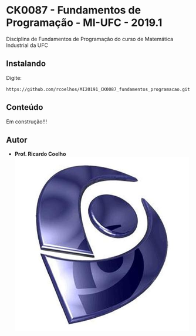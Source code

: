 # CK0087 - Fundamentos de Programação - MI-UFC - 2019.1
Disciplina de Fundamentos de Programação do curso de Matemática Industrial da UFC

## Instalando
Digite:
```
https://github.com/rcoelhos/MI20191_CK0087_fundamentos_programacao.git
```

## Conteúdo
Em construção!!!

## Autor
* **Prof. Ricardo Coelho** [![alt text; width="3"](https://github.com/rcoelhos/MI20191_CK0087_fundamentos_programacao/blob/master/lattes_cnpq_brazil.jpg)](http://lattes.cnpq.br/7670261541550702)
